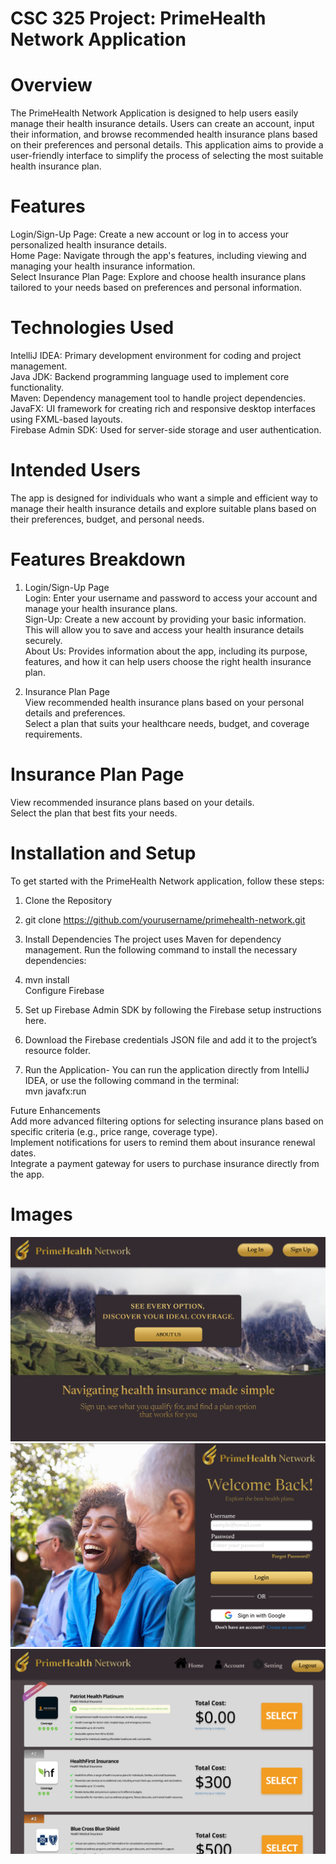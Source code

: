 # CSC 325 Project: PrimeHealth Network Application

# Overview
The PrimeHealth Network Application is designed to help users easily manage their health insurance details. Users can create an account, input their information, and browse recommended health insurance plans based on their preferences and personal details. This application aims to provide a user-friendly interface to simplify the process of selecting the most suitable health insurance plan. 

# Features
Login/Sign-Up Page: Create a new account or log in to access your personalized health insurance details.<br />
Home Page: Navigate through the app's features, including viewing and managing your health insurance information.<br />
Select Insurance Plan Page: Explore and choose health insurance plans tailored to your needs based on preferences and personal information.<br />

# Technologies Used
IntelliJ IDEA: Primary development environment for coding and project management.<br />
Java JDK: Backend programming language used to implement core functionality.<br />
Maven: Dependency management tool to handle project dependencies.<br />
JavaFX: UI framework for creating rich and responsive desktop interfaces using FXML-based layouts.<br />
Firebase Admin SDK: Used for server-side storage and user authentication.<br />

# Intended Users
The app is designed for individuals who want a simple and efficient way to manage their health insurance details and explore suitable plans based on their preferences, budget, and personal needs.

# Features Breakdown
1. Login/Sign-Up Page<br />
Login: Enter your username and password to access your account and manage your health insurance plans.<br />
Sign-Up: Create a new account by providing your basic information. This will allow you to save and access your health insurance details securely.<br />
About Us: Provides information about the app, including its purpose, features, and how it can help users choose the right health insurance plan.<br />

2. Insurance Plan Page<br />
View recommended health insurance plans based on your personal details and preferences.<br />
Select a plan that suits your healthcare needs, budget, and coverage requirements.<br />

# Insurance Plan Page
View recommended insurance plans based on your details. <br>
Select the plan that best fits your needs.<br />

# Installation and Setup
To get started with the PrimeHealth Network application, follow these steps:<br />

1. Clone the Repository<br />

2. git clone https://github.com/yourusername/primehealth-network.git<br />

3. Install Dependencies The project uses Maven for dependency management. Run the following command to install the necessary dependencies:<br />

4. mvn install<br />
Configure Firebase<br />

5. Set up Firebase Admin SDK by following the Firebase setup instructions here.<br />
6. Download the Firebase credentials JSON file and add it to the project’s resource folder.<br />
7. Run the Application- You can run the application directly from IntelliJ IDEA, or use the following command in the terminal:<br />
mvn javafx:run<br />

Future Enhancements<br />
Add more advanced filtering options for selecting insurance plans based on specific criteria (e.g., price range, coverage type).<br />
Implement notifications for users to remind them about insurance renewal dates.<br />
Integrate a payment gateway for users to purchase insurance directly from the app.<br />



# Images
![](image.png)
![](image2.png)
![](image3.png)

